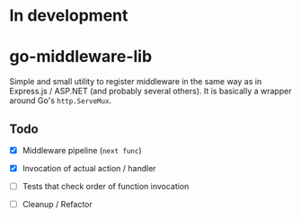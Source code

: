 # In development

# go-middleware-lib
Simple and small utility to register middleware in the same way as in Express.js / ASP.NET (and probably several others). It is basically a wrapper around Go's `http.ServeMux`.

## Todo
- [x] Middleware pipeline (`next func`)
- [x] Invocation of actual action / handler
- [ ] Tests that check order of function invocation
- [ ] Cleanup / Refactor

